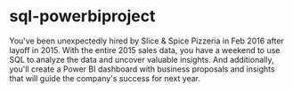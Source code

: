 # sql-powerbiproject
You've been unexpectedly hired by Slice &amp; Spice Pizzeria in Feb 2016 after layoff in 2015. With the entire 2015 sales data, you have a weekend to use SQL to analyze the data and uncover valuable insights. And additionally, you'll create a Power BI dashboard with business proposals and insights that will guide the company's success for next year.
